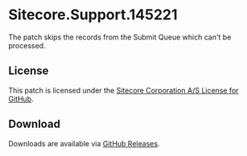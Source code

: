 # Sitecore.Support.145221
The patch skips the records from the Submit Queue which can't be processed.

## License  
This patch is licensed under the [Sitecore Corporation A/S License for GitHub](https://github.com/sitecoresupport/Sitecore.Support.145221/blob/master/LICENSE).  

## Download  
Downloads are available via [GitHub Releases](https://github.com/sitecoresupport/Sitecore.Support.145221/releases).  
